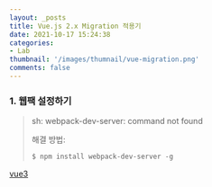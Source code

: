 ```yaml
---
layout: _posts
title: Vue.js 2.x Migration 적용기
date: 2021-10-17 15:24:38
categories:
- Lab
thumbnail: '/images/thumnail/vue-migration.png'
comments: false
---
```


### 1. 웹팩 설정하기 

> sh: webpack-dev-server: command not found
> 
> 해결 방법:
> ``` js
> $ npm install webpack-dev-server -g
> ```


[vue3](https://v3.vuejs.org/guide/migration/migration-build.html#preparations)